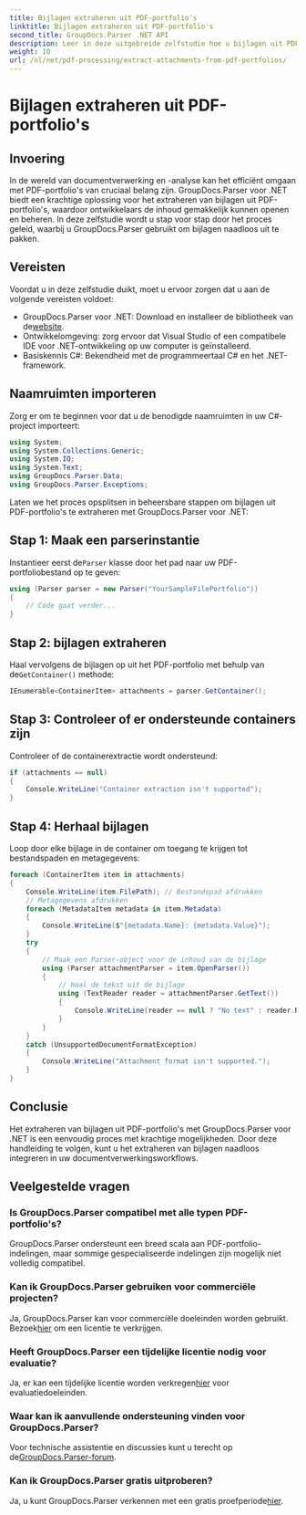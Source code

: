 ```yaml
---
title: Bijlagen extraheren uit PDF-portfolio's
linktitle: Bijlagen extraheren uit PDF-portfolio's
second_title: GroupDocs.Parser .NET API
description: Leer in deze uitgebreide zelfstudie hoe u bijlagen uit PDF-portfolio's kunt extraheren met GroupDocs.Parser voor .NET.
weight: 10
url: /nl/net/pdf-processing/extract-attachments-from-pdf-portfolios/
---
```


# Bijlagen extraheren uit PDF-portfolio's

## Invoering
In de wereld van documentverwerking en -analyse kan het efficiënt omgaan met PDF-portfolio's van cruciaal belang zijn. GroupDocs.Parser voor .NET biedt een krachtige oplossing voor het extraheren van bijlagen uit PDF-portfolio's, waardoor ontwikkelaars de inhoud gemakkelijk kunnen openen en beheren. In deze zelfstudie wordt u stap voor stap door het proces geleid, waarbij u GroupDocs.Parser gebruikt om bijlagen naadloos uit te pakken.
## Vereisten
Voordat u in deze zelfstudie duikt, moet u ervoor zorgen dat u aan de volgende vereisten voldoet:
-  GroupDocs.Parser voor .NET: Download en installeer de bibliotheek van de[website](https://releases.groupdocs.com/parser/net/).
- Ontwikkelomgeving: zorg ervoor dat Visual Studio of een compatibele IDE voor .NET-ontwikkeling op uw computer is geïnstalleerd.
- Basiskennis C#: Bekendheid met de programmeertaal C# en het .NET-framework.

## Naamruimten importeren
Zorg er om te beginnen voor dat u de benodigde naamruimten in uw C#-project importeert:
```csharp
using System;
using System.Collections.Generic;
using System.IO;
using System.Text;
using GroupDocs.Parser.Data;
using GroupDocs.Parser.Exceptions;
```
Laten we het proces opsplitsen in beheersbare stappen om bijlagen uit PDF-portfolio's te extraheren met GroupDocs.Parser voor .NET:
## Stap 1: Maak een parserinstantie
 Instantieer eerst de`Parser` klasse door het pad naar uw PDF-portfoliobestand op te geven:
```csharp
using (Parser parser = new Parser("YourSampleFilePortfolio"))
{
    // Code gaat verder...
}
```
## Stap 2: bijlagen extraheren
 Haal vervolgens de bijlagen op uit het PDF-portfolio met behulp van de`GetContainer()` methode:
```csharp
IEnumerable<ContainerItem> attachments = parser.GetContainer();
```
## Stap 3: Controleer of er ondersteunde containers zijn
Controleer of de containerextractie wordt ondersteund:
```csharp
if (attachments == null)
{
    Console.WriteLine("Container extraction isn't supported");
}
```
## Stap 4: Herhaal bijlagen
Loop door elke bijlage in de container om toegang te krijgen tot bestandspaden en metagegevens:
```csharp
foreach (ContainerItem item in attachments)
{
    Console.WriteLine(item.FilePath); // Bestandspad afdrukken
    // Metagegevens afdrukken
    foreach (MetadataItem metadata in item.Metadata)
    {
        Console.WriteLine($"{metadata.Name}: {metadata.Value}");
    }
    try
    {
        // Maak een Parser-object voor de inhoud van de bijlage
        using (Parser attachmentParser = item.OpenParser())
        {
            // Haal de tekst uit de bijlage
            using (TextReader reader = attachmentParser.GetText())
            {
                Console.WriteLine(reader == null ? "No text" : reader.ReadToEnd());
            }
        }
    }
    catch (UnsupportedDocumentFormatException)
    {
        Console.WriteLine("Attachment format isn't supported.");
    }
}
```

## Conclusie
Het extraheren van bijlagen uit PDF-portfolio's met GroupDocs.Parser voor .NET is een eenvoudig proces met krachtige mogelijkheden. Door deze handleiding te volgen, kunt u het extraheren van bijlagen naadloos integreren in uw documentverwerkingsworkflows.

## Veelgestelde vragen
### Is GroupDocs.Parser compatibel met alle typen PDF-portfolio's?
GroupDocs.Parser ondersteunt een breed scala aan PDF-portfolio-indelingen, maar sommige gespecialiseerde indelingen zijn mogelijk niet volledig compatibel.
### Kan ik GroupDocs.Parser gebruiken voor commerciële projecten?
 Ja, GroupDocs.Parser kan voor commerciële doeleinden worden gebruikt. Bezoek[hier](https://purchase.groupdocs.com/buy) om een licentie te verkrijgen.
### Heeft GroupDocs.Parser een tijdelijke licentie nodig voor evaluatie?
Ja, er kan een tijdelijke licentie worden verkregen[hier](https://purchase.groupdocs.com/temporary-license/) voor evaluatiedoeleinden.
### Waar kan ik aanvullende ondersteuning vinden voor GroupDocs.Parser?
 Voor technische assistentie en discussies kunt u terecht op de[GroupDocs.Parser-forum](https://forum.groupdocs.com/c/parser/17).
### Kan ik GroupDocs.Parser gratis uitproberen?
 Ja, u kunt GroupDocs.Parser verkennen met een gratis proefperiode[hier](https://releases.groupdocs.com/).